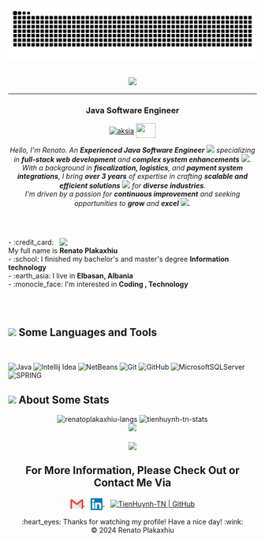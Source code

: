 <div align="center">
    
![header](https://github.com/s-shemmee/s-shemmee/blob/output/github-contribution-grid-snake-dark.svg)

</div>



<div align="center">
<br>
    <img src="https://readme-typing-svg.herokuapp.com?font=Philosopher&color=E8E8E8&size=50&center=true&vCenter=true&height=60&width=618&lines=Hi,+I'm+Renato+Plakaxhiu+;Welcome+to+My+Profile!">
</div>
    
<hr>
<h3 align="center">Java Software Engineer</h3>
<p align="center">
<a href="https://www.linkedin.com/in/renatoplakaxhiu/" target="blank"><img align="center" src="https://cdn.jsdelivr.net/npm/simple-icons@3.0.1/icons/linkedin.svg" alt="aksia" height="30" width="40" /></a>
 <a href="mailto:renatoplakaxhiu@gmail.com" target="blank"><img align="center" src="https://simpleicons.org/icons/gmail.svg" height="30" width="40"  alt=""/></a>
</p>

<p align="center">
 <em>
    Hello, I'm Renato. 
    An <b>Experienced Java Software Engineer</b> <img src="https://github.com/TheDudeThatCode/TheDudeThatCode/blob/master/Assets/Developer.gif" width="30px"> specializing in <b>full-stack web development</b> and <b>complex system enhancements</b> <img src="https://github.com/TheDudeThatCode/TheDudeThatCode/blob/master/Assets/Designer.gif" width="36px">.<br>
    With a background in <b>fiscalization, logistics</b>, and <b>payment system integrations</b>, I bring <b>over 3 years</b> of expertise in crafting <b>scalable and efficient solutions</b> <img src="https://github.com/TheDudeThatCode/TheDudeThatCode/blob/master/Assets/Rocket.gif" width="18px"> for <b>diverse industries</b>.<br>
    I'm driven by a passion for <b>continuous improvement</b> and seeking opportunities to <b>grow</b> and <b>excel</b> <img src="https://github.com/TheDudeThatCode/TheDudeThatCode/blob/master/Assets/Medal.gif" width="20px">.
</em>
  <br>
</p>
<br>
<br>

<p align="left">
<img src="https://user-images.githubusercontent.com/74038190/229223263-cf2e4b07-2615-4f87-9c38-e37600f8381a.gif" width="400" align="right"/>
- :credit_card: My full name is <b>Renato Plakaxhiu</b> <br>
- :school: I finished my bachelor's and master's degree <b>Information technology</b> <br>
- :earth_asia: I live in <b>Elbasan, Albania</b> <br>
- :monocle_face: I'm interested in <b>Coding , Technology</b> <br>
</p>
<br>
<br>

## <img src="https://media2.giphy.com/media/QssGEmpkyEOhBCb7e1/giphy.gif?cid=ecf05e47a0n3gi1bfqntqmob8g9aid1oyj2wr3ds3mg700bl&rid=giphy.gif" width="50px"> Some Languages and Tools
<br>
<p align="left">
    
![Java](https://img.shields.io/badge/java-%23ED8B00.svg?style=for-the-badge&logo=openjdk&logoColor=white) ![Intellij Idea](https://img.shields.io/badge/Intellij%20Idea-0078d7.svg?style=for-the-badge&logo=intellij-idea&logoColor=white) ![NetBeans](https://img.shields.io/badge/apache%20netbeans-5B4638?style=for-the-badge&logo=apache%20netbeans%20IDE&logoColor=white) ![Git](https://img.shields.io/badge/git-%23F05033.svg?style=for-the-badge&logo=git&logoColor=white) ![GitHub](https://img.shields.io/badge/github-%23121011.svg?style=for-the-badge&logo=github&logoColor=white) ![MicrosoftSQLServer](https://img.shields.io/badge/MicrosoftSQLServer-CC2927?style=for-the-badge&logo=microsoftsqlserver&logoColor=white) ![SPRING](https://img.shields.io/badge/spring-6165165.svg?style=for-the-badge&logo=spring&logoColor=white) 
</p>

## <img src="https://media0.giphy.com/media/cNZqrH5IzOG0xrlWks/giphy.gif?cid=ecf05e47map255q427en9uprqc1sb0unjq5k4fnqg5pmhhs4&rid=giphy.gif&ct=s" width="50px"> About Some Stats
<div align="center">
<img height="150em" src="https://github-readme-stats.vercel.app/api/top-langs/?username=plakaxhiu&layout=compact&show_icon=true&theme=algolia&border_color=5B4638" alt="renatoplakaxhiu-langs"/>
<img height="150em" src="https://github-readme-stats.vercel.app/api/?username=plakaxhiu&layout=compact&show_icon=true&theme=algolia&border_color=5B4638" alt="tienhuynh-tn-stats"/>
</div>
<div align="center">
  <img src="http://github-readme-streak-stats.herokuapp.com?user=plakaxhiu&theme=algolia&background=0d1117&hide_border=true" />
</div>

<br>
<div align="center">
<img src='https://raw.githubusercontent.com/ShahriarShafin/ShahriarShafin/main/Assets/handshake.gif' width="80px" align="center"> <br>

## For More Information, Please Check Out or Contact Me Via
</div>

<p align="center">
  <a href="mailto:renatoplakaxhiu@gmail.com">
    <img align="center" alt="TienHuynh-TN | Gmail" width="26px" src="https://github.com/SatYu26/SatYu26/blob/master/Assets/Gmail.svg"/>
  </a> &nbsp;&nbsp;
    
  <a href="https://www.linkedin.com/in/renatoplakaxhiu/" target="blank">
    <img align="center" alt="TienHuynh-TN | Linkedin" width="24px" src="https://github.com/SatYu26/SatYu26/blob/master/Assets/Linkedin.svg"/>
  </a> &nbsp;&nbsp;
  
  <a href="https://github.com/plakaxhiu" target="blank">
    <img align="center" alt="TienHuynh-TN | GitHub" width="26px" src="https://upload.wikimedia.org/wikipedia/commons/thumb/a/ae/Github-desktop-logo-symbol.svg/1024px-Github-desktop-logo-symbol.svg.png"/>
  </a>
<p> 

<div align="center">
  :heart_eyes: Thanks for watching my profile! Have a nice day! :wink: <br/>
  &copy; 2024 Renato Plakaxhiu
</div>
